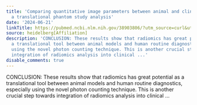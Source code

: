 ```yaml
---
title: 'Comparing quantitative image parameters between animal and clinical CT-scanners:
  a translational phantom study analysis'
date: '2024-06-21'
linkTitle: https://pubmed.ncbi.nlm.nih.gov/38903806/?utm_source=curl&utm_medium=rss&utm_campaign=pubmed-2&utm_content=1FakS-2QOkCT8HsMOQP1bCRQ4YzyumYOmxmF0moLsQ3dFB1E9V&fc=20220326224207&ff=20240621182551&v=2.18.0.post9+e462414
source: heidelberg[Affiliation]
description: 'CONCLUSION: These results show that radiomics has great potential as
  a translational tool between animal models and human routine diagnostics, especially
  using the novel photon counting technique. This is another crucial step towards
  integration of radiomics analysis into clinical ...'
disable_comments: true
---
```

CONCLUSION: These results show that radiomics has great potential as a translational tool between animal models and human routine diagnostics, especially using the novel photon counting technique. This is another crucial step towards integration of radiomics analysis into clinical ...